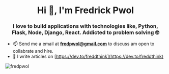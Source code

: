 
<h1 align="center">Hi 👋, I'm Fredrick Pwol</h1>
<h3 align="center"> I love to build applications with technologies like, Python, Flask, Node, Django, React. Addicted to problem solving 🤓️</h3>

- 📫 Send me a email at **fredpwol@gmail.com** to discuss am open to collabrate and hire.
- 📝 I write articles on [https://dev.to/freddthink](https://dev.to/freddthink)

<p align="left"> <img src="https://komarev.com/ghpvc/?username=fredpwol" alt="fredpwol" /> </p>
